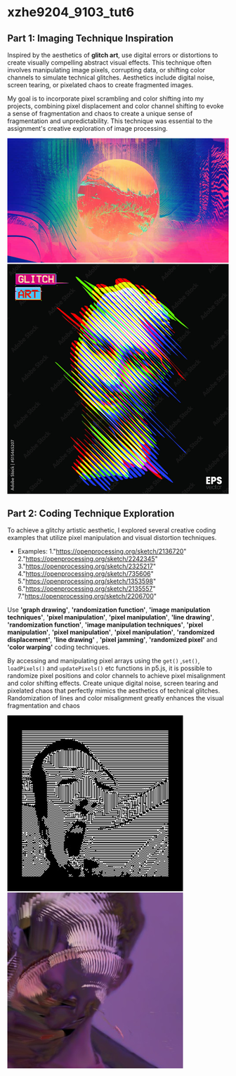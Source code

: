 # xzhe9204_9103_tut6


## Part 1: Imaging Technique Inspiration

Inspired by the aesthetics of **glitch art**,  use digital errors or distortions to create visually compelling abstract visual effects. This technique often involves manipulating image pixels, corrupting data, or shifting color channels to simulate technical glitches. Aesthetics include digital noise, screen tearing, or pixelated chaos to create fragmented images.

My goal is to incorporate pixel scrambling and color shifting into my projects, combining pixel displacement and color channel shifting to evoke a sense of fragmentation and chaos to create a unique sense of fragmentation and unpredictability. This technique was essential to the assignment's creative exploration of image processing.

![Image caption](image/pic1.jpg)
![Image caption](image/pic2.jpg)


## Part 2: Coding Technique Exploration

To achieve a glitchy artistic aesthetic, I explored several creative coding examples that utilize pixel manipulation and visual distortion techniques.

- Examples:
1."https://openprocessing.org/sketch/2136720"
2."https://openprocessing.org/sketch/2242345"
3."https://openprocessing.org/sketch/2325217"
4."https://openprocessing.org/sketch/735606"
5."https://openprocessing.org/sketch/1353598" 
6."https://openprocessing.org/sketch/2135557" 
7."https://openprocessing.org/sketch/2206700"

Use **'graph drawing'**, **'randomization function'**, **'image manipulation techniques'**, **'pixel manipulation'**, **'pixel manipulation'**, **'line drawing'**, **'randomization function'**, **'image manipulation techniques'**, **'pixel manipulation'**, **'pixel manipulation'**, **'pixel manipulation'**, **'randomized displacement'**, **'line drawing'** , **'pixel jamming'**, **'randomized pixel'** and **'color warping'** coding techniques.

By accessing and manipulating pixel arrays using the `get()` ,`set()`, `loadPixels()` and `updatePixels()` etc functions in p5.js, it is possible to randomize pixel positions and color channels to achieve pixel misalignment and color shifting effects. Create unique digital noise, screen tearing and pixelated chaos that perfectly mimics the aesthetics of technical glitches. Randomization of lines and color misalignment greatly enhances the visual fragmentation and chaos

![Image caption](image/pic3.jpg)
![Image caption](image/pic4.jpg)



